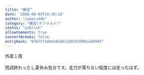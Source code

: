```yaml
---
title: "練習"
date: '2008-08-03T14:38:16'
author: "subaru44k"
category: "練習(デフォルト)"
status: "publish"
allowComments: true
convertBreaks: false
entryHash: "0767575db4e85db32d0163990ce68945"
---
```

外周１周<br>
<br>
院試終わったし夏休み気分です。走力が落ちない程度には走ったはず。
